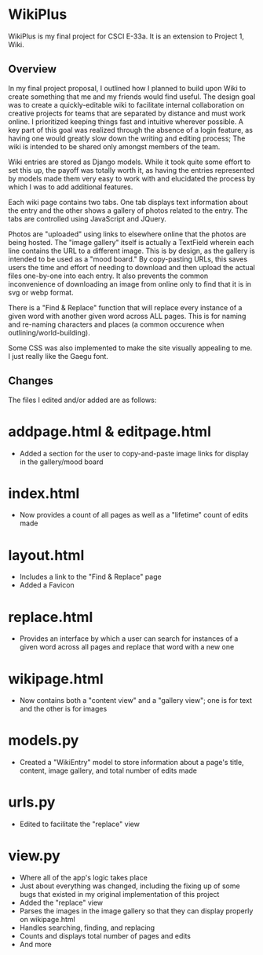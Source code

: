 # WikiPlus

WikiPlus is my final project for CSCI E-33a.
It is an extension to Project 1, Wiki. 

## Overview

In my final project proposal, I outlined how I planned to build upon Wiki to create something that me and my friends would find useful.
The design goal was to create a quickly-editable wiki to facilitate internal collaboration on creative projects for teams that are separated by distance and must work online.
I prioritized keeping things fast and intuitive wherever possible.
A key part of this goal was realized through the absence of a login feature, as having one would greatly slow down the writing and editing process; The wiki is intended to be shared only amongst members of the team.

Wiki entries are stored as Django models. While it took quite some effort to set this up, the payoff was totally worth it, as having the entries represented by models made them very easy to work with and elucidated the process by which I was to add additional features.

Each wiki page contains two tabs. One tab displays text information about the entry and the other shows a gallery of photos related to the entry. The tabs are controlled using JavaScript and JQuery.

Photos are "uploaded" using links to elsewhere online that the photos are being hosted. The "image gallery" itself is actually a TextField wherein each line contains the URL to a different image.
This is by design, as the gallery is intended to be used as a "mood board."
By copy-pasting URLs, this saves users the time and effort of needing to download and then upload the actual files one-by-one into each entry.
It also prevents the common inconvenience of downloading an image from online only to find that it is in svg or webp format.

There is a "Find & Replace" function that will replace every instance of a given word with another given word across ALL pages. This is for naming and re-naming characters and places (a common occurence when outlining/world-building).

Some CSS was also implemented to make the site visually appealing to me. I just really like the Gaegu font.

## Changes

The files I edited and/or added are as follows:

# addpage.html & editpage.html

- Added a section for the user to copy-and-paste image links for display in the gallery/mood board

# index.html

- Now provides a count of all pages as well as a "lifetime" count of edits made

# layout.html

- Includes a link to the "Find & Replace" page
- Added a Favicon

# replace.html

- Provides an interface by which a user can search for instances of a given word across all pages and replace that word with a new one

# wikipage.html

- Now contains both a "content view" and a "gallery view"; one is for text and the other is for images

# models.py

- Created a "WikiEntry" model to store information about a page's title, content, image gallery, and total number of edits made

# urls.py

- Edited to facilitate the "replace" view

# view.py

- Where all of the app's logic takes place
- Just about everything was changed, including the fixing up of some bugs that existed in my original implementation of this project
- Added the "replace" view
- Parses the images in the image gallery so that they can display properly on wikipage.html
- Handles searching, finding, and replacing
- Counts and displays total number of pages and edits
- And more